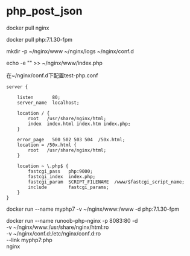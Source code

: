 # php_post_json

docker pull nginx

docker pull php:7.1.30-fpm

mkdir -p ~/nginx/www ~/nginx/logs ~/nginx/conf.d

echo -e "<?php\n    phpinfo();\n?>" >> ~/nginx/www/index.php

在~/nginx/conf.d下配置test-php.conf

    server {

        listen       80;
        server_name  localhost;

        location / {
            root   /usr/share/nginx/html;
            index  index.html index.htm index.php;
        }

        error_page   500 502 503 504  /50x.html;
        location = /50x.html {
            root   /usr/share/nginx/html;
        }

        location ~ \.php$ {
            fastcgi_pass   php:9000;
            fastcgi_index  index.php;
            fastcgi_param  SCRIPT_FILENAME  /www/$fastcgi_script_name;
            include        fastcgi_params;
        }
    }

docker run --name  myphp7 -v ~/nginx/www:/www  -d php:7.1.30-fpm

docker run --name runoob-php-nginx -p 8083:80 -d \
    -v ~/nginx/www:/usr/share/nginx/html:ro \
    -v ~/nginx/conf.d:/etc/nginx/conf.d:ro \
    --link myphp7:php \
    nginx
